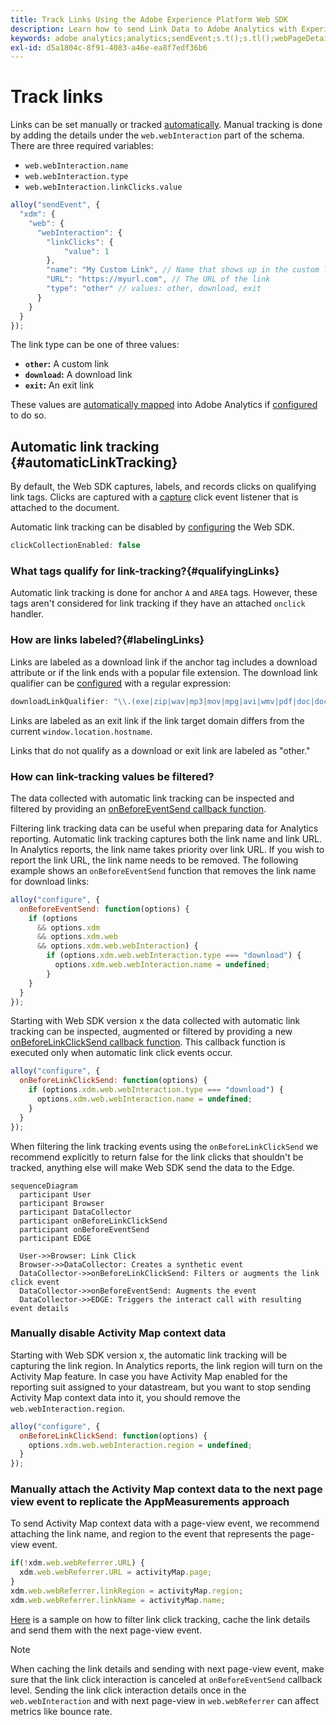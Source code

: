 ```yaml
---
title: Track Links Using the Adobe Experience Platform Web SDK
description: Learn how to send Link Data to Adobe Analytics with Experience Platform Web SDK
keywords: adobe analytics;analytics;sendEvent;s.t();s.tl();webPageDetails;pageViews;webInteraction;web Interaction;page views;link tracking;links;track links;clickCollection;click collection;
exl-id: d5a1804c-8f91-4083-a46e-ea8f7edf36b6
---
```

# Track links

Links can be set manually or tracked [automatically](#automaticLinkTracking). Manual tracking is done by adding the details under the `web.webInteraction` part of the schema. There are three required variables: 

* `web.webInteraction.name`
* `web.webInteraction.type`
* `web.webInteraction.linkClicks.value`

```javascript
alloy("sendEvent", {
  "xdm": {
    "web": {
      "webInteraction": {
        "linkClicks": {
            "value": 1
        },
        "name": "My Custom Link", // Name that shows up in the custom links report
        "URL": "https://myurl.com", // The URL of the link
        "type": "other" // values: other, download, exit
      }
    }
  }
});
```

The link type can be one of three values: 

* **`other`:** A custom link
* **`download`:** A download link
* **`exit`:** An exit link

These values are [automatically mapped](adobe-analytics/automatically-mapped-vars.md) into Adobe Analytics if [configured](adobe-analytics/analytics-overview.md) to do so.

## Automatic link tracking {#automaticLinkTracking}

By default, the Web SDK captures, labels, and records clicks on qualifying link tags. Clicks are captured with a [capture](https://www.w3.org/TR/uievents/#capture-phase) click event listener that is attached to the document.

Automatic link tracking can be disabled by [configuring](../fundamentals/configuring-the-sdk.md#clickCollectionEnabled) the Web SDK.

```javascript
clickCollectionEnabled: false
```

### What tags qualify for link-tracking?{#qualifyingLinks}

Automatic link tracking is done for anchor `A` and `AREA` tags. However, these tags aren't considered for link tracking if they have an attached `onclick` handler.

### How are links labeled?{#labelingLinks}

Links are labeled as a download link if the anchor tag includes a download attribute or if the link ends with a popular file extension. The download link qualifier can be [configured](../fundamentals/configuring-the-sdk.md) with a regular expression:

```javascript
downloadLinkQualifier: "\\.(exe|zip|wav|mp3|mov|mpg|avi|wmv|pdf|doc|docx|xls|xlsx|ppt|pptx)$"
```

Links are labeled as an exit link if the link target domain differs from the current `window.location.hostname`.

Links that do not qualify as a download or exit link are labeled as "other."

### How can link-tracking values be filtered?

The data collected with automatic link tracking can be inspected and filtered by providing an [onBeforeEventSend callback function](../fundamentals/tracking-events.md#modifying-events-globally).

Filtering link tracking data can be useful when preparing data for Analytics reporting. Automatic link tracking captures both the link name and link URL. In Analytics reports, the link name takes priority over link URL. If you wish to report the link URL, the link name needs to be removed. The following example shows an `onBeforeEventSend` function that removes the link name for download links:

```javascript
alloy("configure", {
  onBeforeEventSend: function(options) {
    if (options
      && options.xdm
      && options.xdm.web
      && options.xdm.web.webInteraction) {
        if (options.xdm.web.webInteraction.type === "download") {
          options.xdm.web.webInteraction.name = undefined;
        }
    }
  }
});
```

Starting with Web SDK version x the data collected with automatic link tracking can be inspected, augmented or filtered by providing a new [onBeforeLinkClickSend callback function](../fundamentals/configuring-the-sdk.md#onBeforeLinkClickSend).
This callback function is executed only when automatic link click events occur.

```javascript
alloy("configure", {
  onBeforeLinkClickSend: function(options) {
    if (options.xdm.web.webInteraction.type === "download") {
      options.xdm.web.webInteraction.name = undefined;
    }
  }
});
```
When filtering the link tracking events using the `onBeforeLinkClickSend` we recommend explicitly to return false for the link clicks that shouldn't be tracked, anything else will make Web SDK send the data to the Edge.
```mermaid
sequenceDiagram
  participant User
  participant Browser
  participant DataCollector
  participant onBeforeLinkClickSend
  participant onBeforeEventSend
  participant EDGE
  
  User->>Browser: Link Click
  Browser->>DataCollector: Creates a synthetic event
  DataCollector->>onBeforeLinkClickSend: Filters or augments the link click event
  DataCollector->>onBeforeEventSend: Augments the event
  DataCollector->>EDGE: Triggers the interact call with resulting event details
```

### Manually disable Activity Map context data
Starting with Web SDK version x, the automatic link tracking will be capturing the link region. In Analytics reports, the link region will turn on the Activity Map feature. In case you have Activity Map enabled for the reporting suit assigned to your datastream, but you want to stop sending Activity Map context data into it, you should remove the `web.webInteraction.region`.

```javascript
alloy("configure", {
  onBeforeLinkClickSend: function(options) {
    options.xdm.web.webInteraction.region = undefined;
  }
});
```

### Manually attach the Activity Map context data to the next page view event to replicate the AppMeasurements approach

To send Activity Map context data with a page-view event, we recommend attaching the link name, and region to the event that represents the page-view event.

```javascript
if(!xdm.web.webReferrer.URL) {
  xdm.web.webReferrer.URL = activityMap.page;
}
xdm.web.webReferrer.linkRegion = activityMap.region;
xdm.web.webReferrer.linkName = activityMap.name;
```
[Here](https://github.com/adobe/alloy-samples/tree/main/activity-map-aep-sample) is a sample on how to filter link click tracking, cache the link details and send them with the next page-view event.

>[!NOTE]
>
> When caching the link details and sending with next page-view event, make sure that the link click interaction is canceled at `onBeforeEventSend` callback level. Sending the link click interaction details once in the `web.webInteraction` and with next page-view in `web.webReferrer` can affect metrics like bounce rate.
